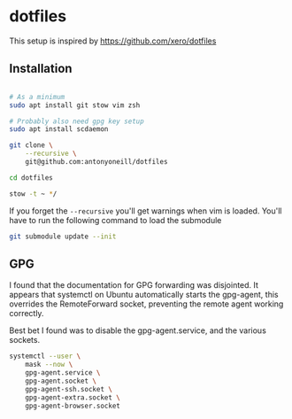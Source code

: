 # dotfiles

This setup is inspired by https://github.com/xero/dotfiles

## Installation

```bash

# As a minimum 
sudo apt install git stow vim zsh

# Probably also need gpg key setup
sudo apt install scdaemon

git clone \
    --recursive \
    git@github.com:antonyoneill/dotfiles

cd dotfiles

stow -t ~ */ 
```

If you forget the `--recursive` you'll get warnings when vim is loaded. You'll have to run the following command to load the submodule

```bash
git submodule update --init
```

## GPG

I found that the documentation for GPG forwarding was disjointed. It appears that systemctl on Ubuntu automatically starts the gpg-agent, this overrides the RemoteForward socket, preventing the remote agent working correctly.

Best bet I found was to disable the gpg-agent.service, and the various sockets.

```bash
systemctl --user \
	mask --now \
	gpg-agent.service \
	gpg-agent.socket \
	gpg-agent-ssh.socket \
	gpg-agent-extra.socket \
	gpg-agent-browser.socket
```
